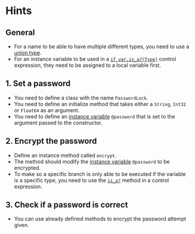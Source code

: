 # Hints

## General

- For a name to be able to have multiple different types, you need to use a [union type][union-type].
- For an instance variable to be used in a [`if var.is_a?(Type)`][if-is-a] control expression, they need to be assigned to a local variable first.

## 1. Set a password

- You need to define a class with the name `PasswordLock`.
- You need to define an initialize method that takes either a `String`, `Int32` or `Float64` as an argument.
- You need to define an [instance variable][instance-variable] `@password` that is set to the argument passed to the constructor.

## 2. Encrypt the password

- Define an instance method called `encrypt`.
- The method should modify the [instance variable][instance-variable] `@password` to be encrypted.
- To make so a specific branch is only able to be executed if the variable is a specific type, you need to use the [`is_a?`][is-a] method in a control expression.

## 3. Check if a password is correct

- You can use already defined methods to encrypt the password attempt given.

[if-is-a]: https://crystal-lang.org/reference/latest/syntax_and_semantics/if_varis_a.html
[union-type]: https://crystal-lang.org/reference/latest/syntax_and_semantics/union_types.html
[is-a]: https://crystal-lang.org/reference/latests/syntax_and_semantics/is_a.html
[instance-variable]: https://crystal-lang.org/reference/latest/syntax_and_semantics/methods_and_instance_variables.html
